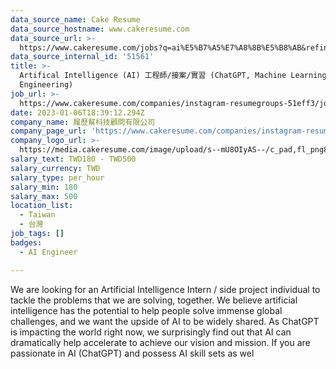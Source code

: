 ```yaml
---
data_source_name: Cake Resume
data_source_hostname: www.cakeresume.com
data_source_url: >-
  https://www.cakeresume.com/jobs?q=ai%E5%B7%A5%E7%A8%8B%E5%B8%AB&refinementList%5Blang_[…]y_type%5D=per_year&range%5Bsalary_range%5D%5Bmin%5D=1000000
data_source_internal_id: '51561'
title: >-
  Artifical Intelligence (AI) 工程師/接案/實習 (ChatGPT, Machine Learning, Software
  Engineering)
job_url: >-
  https://www.cakeresume.com/companies/instagram-resumegroups-51eff3/jobs/product-management-intern-f267d9
date: 2023-01-06T18:39:12.294Z
company_name: 履歷幫科技顧問有限公司
company_page_url: 'https://www.cakeresume.com/companies/instagram-resumegroups-51eff3'
company_logo_url: >-
  https://media.cakeresume.com/image/upload/s--mU8OIyAS--/c_pad,fl_png8,h_200,w_200/v1609125364/ygvmkiwix4jtcqpleicv.png
salary_text: TWD180 - TWD500
salary_currency: TWD
salary_type: per_hour
salary_min: 180
salary_max: 500
location_list:
  - Taiwan
  - 台灣
job_tags: []
badges:
  - AI Engineer

---
```


We are looking for an Artificial Intelligence Intern / side project individual to tackle the problems that we are solving, together. We believe artificial intelligence has the potential to help people solve immense global challenges, and we want the upside of AI to be widely shared. As ChatGPT is impacting the world right now, we surprisingly find out that AI can dramatically help accelerate to achieve our vision and mission. If you are passionate in AI (ChatGPT) and possess AI skill sets as wel